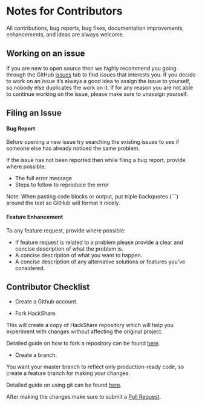 # Notes for Contributors

All contributions, bug reports, bug fixes, documentation improvements, enhancements, and ideas are always welcome.

## Working on an issue

If you are new to open source then we highly recommend you going through the GitHub [issues](https://github.com/RashikaKarki/SheHacks_Team-001/issues) tab to find issues that interests you. If you decide to work on an issue it’s always a good idea to assign the issue to yourself, so nobody else duplicates the work on it. If for any reason you are not able to continue working on the issue, please make sure to unassign yourself.


## Filing an Issue

#### Bug Report

Before opening a new issue try searching the existing issues to see if someone else has already noticed the same problem.

If the issue has not been reported then while filing a bug report, provide where possible:

- The full error message
- Steps to follow to reproduce the error

Note: When pasting code blocks or output, put triple backquotes (```) around the text so GitHub will format it nicely.

#### Feature Enhancement

To any feature request, provide where possible:

- If feature request is related to a problem please provide a clear and concise description of what the problem is.
- A concise description of what you want to happen.
- A concise description of any alternative solutions or features you've considered.

## Contributor Checklist

- Create a Github account.

- Fork HackShare.

This will create a copy of HackShare repository which will help you experiment with changes without affecting the original project. 

Detailed guide on how to fork a repository can be found [here](https://docs.github.com/en/github/getting-started-with-github/fork-a-repo).

- Create a branch.

You want your master branch to reflect only production-ready code, so create a feature branch for making your changes.

Detailed guide on using git can be found [here](https://git-scm.com/docs).


After making the changes make sure to submit a [Pull Request](https://docs.github.com/en/github/collaborating-with-issues-and-pull-requests/about-pull-requests).
